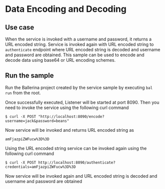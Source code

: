 # Data Encoding and Decoding
## Use case
When the service is invoked with a username and password, it returns a URL encoded string. Service is invoked again with URL encoded string to `authenticate` endpoint where URL encoded string is decoded and username and password are obtained. This sample can be used to encode and decode data using base64 or URL encoding schemes.

## Run the sample
Run the Ballerina project created by the service sample by executing `bal run` from the root.

Once successfully executed, Listener will be started at port 8090. Then you need to invoke the service using the following curl command
```
$ curl -X POST "http://localhost:8090/encode?username=jack&password=beans"
```
Now service will be invoked and returns URL encoded string as  
```
amFjazpiZWFucw%3D%3D
```
Using the URL encoded string service can be invoked again using the following curl command
```
$ curl -X POST http://localhost:8090/authenticate?credentials=amFjazpiZWFucw%3D%3D
```
Now service will be invoked again and URL encoded string is decoded and username and password are obtained 
